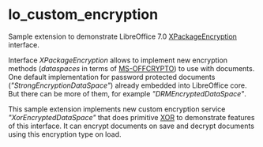 # lo_custom_encryption

Sample extension to demonstrate LibreOffice 7.0 [XPackageEncryption](https://api.libreoffice.org/docs/idl/ref/interfacecom_1_1sun_1_1star_1_1packages_1_1XPackageEncryption.html) interface.

Interface _XPackageEncryption_ allows to implement new encryption methods (_dataspaces_ in terms of [MS-OFFCRYPTO](https://docs.microsoft.com/en-us/openspecs/office_file_formats/ms-offcrypto/51a47a05-73a2-4e2b-b7ee-f7b4bcb8876d)) to use with documents. One default implementation for password protected documents (_"StrongEncryptionDataSpace"_) already embedded into LibreOffice core. But there can be more of them, for example _"DRMEncryptedDataSpace"_.

This sample extension implements new custom encryption service _"XorEncryptedDataSpace"_ that does primitive [XOR](https://en.wikipedia.org/wiki/XOR_cipher) to demonstrate features of this interface. It can encrypt documents on save and decrypt documents using this encryption type on load.
